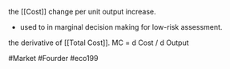 the [[Cost]] change per unit output increase.
- used to in marginal decision making for low-risk assessment.

the derivative of [[Total Cost]].
MC = d Cost / d Output

#Market #Fourder #eco199 